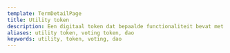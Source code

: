 ```yaml
---
template: TermDetailPage
title: Utility token
description: Een digitaal token dat bepaalde functionaliteit bevat met betrekking tot een concreet project of een concrete omgeving. Deze tokens kunnen worden gebruikt als betalingseenheden, beloningen of toegang verlenen tot een specifiek netwerk.
aliases: utility token, voting token, dao
keywords: utility, token, voting, dao
---
```

